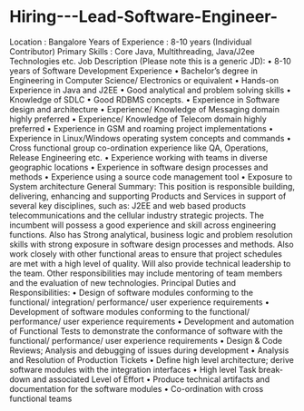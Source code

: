 # Hiring---Lead-Software-Engineer-
Location : Bangalore   Years of Experience : 8-10 years (Individual Contributor)   Primary Skills : Core Java, Multithreading, Java/J2ee Technologies etc.   Job Description (Please note this is a generic JD):   • 8-10 years of Software Development Experience • Bachelor’s degree in Engineering in Computer Science/ Electronics or equivalent • Hands-on Experience in Java and J2EE • Good analytical and problem solving skills • Knowledge of SDLC • Good RDBMS concepts. • Experience in Software design and architecture • Experience/ Knowledge of Messaging domain highly preferred • Experience/ Knowledge of Telecom domain highly preferred • Experience in GSM and roaming project implementations • Experience in Linux/Windows operating system concepts and commands • Cross functional group co-ordination experience like QA, Operations, Release Engineering etc. • Experience working with teams in diverse geographic locations • Experience in software design processes and methods • Experience using a source code management tool • Exposure to System architecture  General Summary: This position is responsible building, delivering, enhancing and supporting Products and Services in support of several key disciplines, such as:  J2EE and web based products telecommunications and the cellular industry strategic projects.  The incumbent will possess a good experience and skill across engineering functions. Also has Strong analytical, business logic and problem resolution skills with strong exposure in software design processes and methods. Also work closely with other functional areas to ensure that project schedules are met with a high level of quality. Will also provide technical leadership to the team.  Other responsibilities may include mentoring of team members and the evaluation of new technologies.  Principal Duties and Responsibilities: • Design of software modules conforming to the functional/ integration/ performance/ user experience requirements • Development of software modules conforming to the functional/ performance/ user experience requirements • Development and automation of Functional Tests to demonstrate the conformance of software with the functional/ performance/ user experience requirements • Design &amp; Code Reviews; Analysis and debugging of issues during development • Analysis and Resolution of Production Tickets • Define high level architecture; derive software modules with the integration interfaces • High level Task break-down and associated Level of Effort • Produce technical artifacts and documentation for the software modules • Co-ordination with cross functional teams
